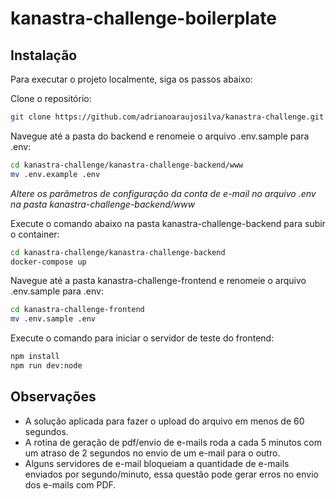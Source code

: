 # kanastra-challenge-boilerplate

## Instalação

Para executar o projeto localmente, siga os passos abaixo:

Clone o repositório:

```sh
git clone https://github.com/adrianoaraujosilva/kanastra-challenge.git
```

Navegue até a pasta do backend e renomeie o arquivo .env.sample para .env:

```sh
cd kanastra-challenge/kanastra-challenge-backend/www
mv .env.example .env
```

_Altere os parâmetros de configuração da conta de e-mail no arquivo .env na pasta kanastra-challenge-backend/www_

Execute o comando abaixo na pasta kanastra-challenge-backend para subir o container:

```sh
cd kanastra-challenge/kanastra-challenge-backend
docker-compose up
```

Navegue até a pasta kanastra-challenge-frontend e renomeie o arquivo .env.sample para .env:

```sh
cd kanastra-challenge-frontend
mv .env.sample .env
```

Execute o comando para iniciar o servidor de teste do frontend:

```sh
npm install
npm run dev:node
```

## Observações

- A solução aplicada para fazer o upload do arquivo em menos de 60 segundos.
- A rotina de geração de pdf/envio de e-mails roda a cada 5 minutos com um atraso de 2 segundos no envio de um e-mail para o outro.
- Alguns servidores de e-mail bloqueiam a quantidade de e-mails enviados por segundo/minuto, essa questão pode gerar erros no envio dos e-mails com PDF.
